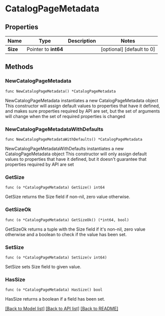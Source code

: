 # CatalogPageMetadata

## Properties

Name | Type | Description | Notes
------------ | ------------- | ------------- | -------------
**Size** | Pointer to **int64** |  | [optional] [default to 0]

## Methods

### NewCatalogPageMetadata

`func NewCatalogPageMetadata() *CatalogPageMetadata`

NewCatalogPageMetadata instantiates a new CatalogPageMetadata object
This constructor will assign default values to properties that have it defined,
and makes sure properties required by API are set, but the set of arguments
will change when the set of required properties is changed

### NewCatalogPageMetadataWithDefaults

`func NewCatalogPageMetadataWithDefaults() *CatalogPageMetadata`

NewCatalogPageMetadataWithDefaults instantiates a new CatalogPageMetadata object
This constructor will only assign default values to properties that have it defined,
but it doesn't guarantee that properties required by API are set

### GetSize

`func (o *CatalogPageMetadata) GetSize() int64`

GetSize returns the Size field if non-nil, zero value otherwise.

### GetSizeOk

`func (o *CatalogPageMetadata) GetSizeOk() (*int64, bool)`

GetSizeOk returns a tuple with the Size field if it's non-nil, zero value otherwise
and a boolean to check if the value has been set.

### SetSize

`func (o *CatalogPageMetadata) SetSize(v int64)`

SetSize sets Size field to given value.

### HasSize

`func (o *CatalogPageMetadata) HasSize() bool`

HasSize returns a boolean if a field has been set.


[[Back to Model list]](../README.md#documentation-for-models) [[Back to API list]](../README.md#documentation-for-api-endpoints) [[Back to README]](../README.md)


